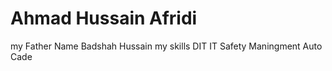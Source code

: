 # Ahmad Hussain Afridi
my Father Name Badshah Hussain
my skills DIT
IT 
Safety Maningment
Auto Cade
